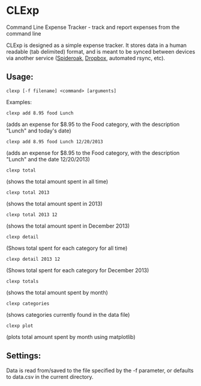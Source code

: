 CLExp
=====

Command Line Expense Tracker - track and report expenses from the command line

CLExp is designed as a simple expense tracker. It stores data in a human
readable (tab delimited) format, and is meant to be synced between devices
via another service ([Spideroak](http://www.spideroak.com/),
[Dropbox](http://www.dropbox.com/), automated rsync, etc).


Usage:
-------------
    clexp [-f filename] <command> [arguments]

Examples:

    clexp add 8.95 food Lunch
(adds an expense for $8.95 to the Food category, with the description "Lunch"
and today's date)

    clexp add 8.95 food Lunch 12/20/2013
(adds an expense for $8.95 to the Food category, with the description "Lunch"
and the date 12/20/2013)

    clexp total
(shows the total amount spent in all time)

    clexp total 2013
(shows the total amount spent in 2013)

    clexp total 2013 12
(shows the total amount spent in December 2013)

    clexp detail
(Shows total spent for each category for all time)

    clexp detail 2013 12
(Shows total spent for each category for December 2013)

    clexp totals
(shows the total amount spent by month)

    clexp categories
(shows categories currently found in the data file)

    clexp plot
(plots total amount spent by month using matplotlib)


Settings:
-------------
Data is read from/saved to the file specified by the -f parameter, or defaults
to data.csv in the current directory.